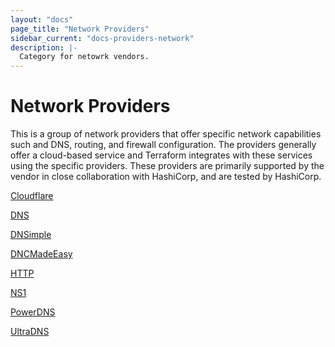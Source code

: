 ```yaml
---
layout: "docs"
page_title: "Network Providers"
sidebar_current: "docs-providers-network"
description: |-
  Category for netowrk vendors.
---
```


# Network Providers

This is a group of network providers that offer specific network capabilities
such and DNS, routing, and firewall configuration.  The providers generally
offer a cloud-based service and Terraform integrates with these services using
the specific providers.  These providers are primarily supported by the vendor
in close collaboration with HashiCorp, and are tested by HashiCorp.

[Cloudflare](/docs/providers/cloudflare/index.html)

[DNS](/docs/providers/dns/index.html)

[DNSimple](/docs/providers/dnsimple/index.html)

[DNCMadeEasy](/docs/providers/dme/index.html)

[HTTP](/docs/providers/http/index.html)

[NS1](/docs/providers/ns1/index.html)

[PowerDNS](/docs/providers/powerdns/index.html)

[UltraDNS](/docs/providers/ultradns/index.html)
